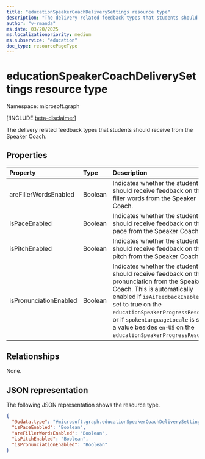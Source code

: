 ```yaml
---
title: "educationSpeakerCoachDeliverySettings resource type"
description: "The delivery related feedback types that students should receive from the Speaker Coach."
author: "v-rmanda"
ms.date: 03/20/2025
ms.localizationpriority: medium
ms.subservice: "education"
doc_type: resourcePageType
---
```


# educationSpeakerCoachDeliverySettings resource type

Namespace: microsoft.graph

[!INCLUDE [beta-disclaimer](../../includes/beta-disclaimer.md)]

The delivery related feedback types that students should receive from the Speaker Coach.


## Properties
|Property|Type|Description|
|:---|:---|:---|
|areFillerWordsEnabled|Boolean|Indicates whether the student should receive feedback on their filler words from the Speaker Coach.|
|isPaceEnabled|Boolean|Indicates whether the student should receive feedback on their pace from the Speaker Coach.|
|isPitchEnabled|Boolean|Indicates whether the student should receive feedback on their pitch from the Speaker Coach.|
|isPronunciationEnabled|Boolean|Indicates whether the student should receive feedback on their pronunciation from the Speaker Coach. This is automatically enabled if `isAiFeedbackEnabled` is set to true on the `educationSpeakerProgressResource`, or if `spokenLanguageLocale` is set to a value besides `en-US` on the `educationSpeakerProgressResource`.|

## Relationships
None.

## JSON representation
The following JSON representation shows the resource type.
<!-- {
  "blockType": "resource",
  "@odata.type": "microsoft.graph.educationSpeakerCoachDeliverySettings"
}
-->
``` json
{
  "@odata.type": "#microsoft.graph.educationSpeakerCoachDeliverySettings",
  "isPaceEnabled": "Boolean",
  "areFillerWordsEnabled": "Boolean",
  "isPitchEnabled": "Boolean",
  "isPronunciationEnabled": "Boolean"
}
```

